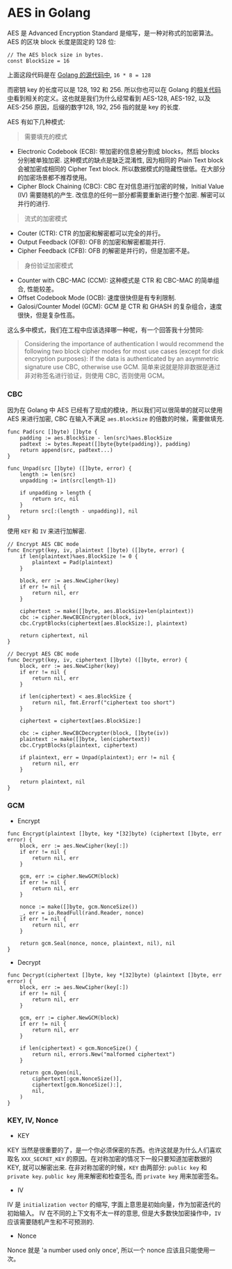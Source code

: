 # AES in Golang

AES 是 Advanced Encryption Standard 是缩写，是一种对称式的加密算法。AES 的区块 block 长度是固定的 128 位:

```
// The AES block size in bytes.
const BlockSize = 16
```
上面这段代码是在 [Golang 的源代码中](https://github.com/golang/go/blob/master/src/crypto/aes/cipher.go#L15), `16 * 8 = 128`

而密钥 key 的长度可以是 128, 192 和 256. 所以你也可以在 Golang 的[相关代码中](https://github.com/golang/go/blob/master/src/crypto/aes/cipher.go#L33)看到相关的定义。这也就是我们为什么经常看到 AES-128, AES-192, 以及 AES-256 原因，后缀的数字128, 192, 256 指的就是 key 的长度.


AES 有如下几种模式:

> 需要填充的模式
* Electronic Codebook (ECB): 带加密的信息被分割成 blocks，然后 blocks 分别被单独加密. 这种模式的缺点是缺乏混淆性, 因为相同的 Plain Text block 会被加密成相同的 Cipher Text block. 所以数据模式的隐藏性很低。在大部分的加密场景都不推荐使用。
* Cipher Block Chaining (CBC): CBC 在对信息进行加密的时候，Initial Value (IV) 需要随机的产生. 改信息的任何一部分都需要重新进行整个加密. 解密可以并行的进行.

> 流式的加密模式

* Couter (CTR): CTR 的加密和解密都可以完全的并行。
* Output Feedback (OFB): OFB 的加密和解密都能并行.
* Cipher Feedback (CFB): OFB 的解密是并行的，但是加密不是。

> 身份验证加密模式

* Counter with CBC-MAC (CCM): 这种模式是 CTR 和 CBC-MAC 的简单组合, 性能较差。
* Offset Codebook Mode (OCB): 速度很快但是有专利限制.
* Galosi/Counter Model (GCM): GCM 是 CTR 和 GHASH 的复杂组合，速度很快，但是复杂性高。

这么多中模式，我们在工程中应该选择哪一种呢，有一个回答我十分赞同:
>Considering the importance of authentication I would recommend the following two block cipher modes for most use cases (except for disk encryption purposes): If the data is authenticated by an asymmetric signature use CBC, otherwise use GCM.
简单来说就是除非数据是通过非对称签名进行验证，则使用 CBC, 否则使用 GCM。

### CBC

因为在 Golang 中 AES 已经有了现成的模块，所以我们可以很简单的就可以使用 AES 来进行加密, CBC 在输入不满足 `aes.BlockSize` 的倍数的时候，需要做填充.

```
func Pad(src []byte) []byte {
	padding := aes.BlockSize - len(src)%aes.BlockSize
	padtext := bytes.Repeat([]byte{byte(padding)}, padding)
	return append(src, padtext...)
}

func Unpad(src []byte) ([]byte, error) {
	length := len(src)
	unpadding := int(src[length-1])

	if unpadding > length {
		return src, nil
	}
	return src[:(length - unpadding)], nil
}
```

使用 `KEY` 和 `IV` 来进行加解密.

```
// Encrypt AES CBC mode
func Encrypt(key, iv, plaintext []byte) ([]byte, error) {
	if len(plaintext)%aes.BlockSize != 0 {
		plaintext = Pad(plaintext)
	}

	block, err := aes.NewCipher(key)
	if err != nil {
		return nil, err
	}

	ciphertext := make([]byte, aes.BlockSize+len(plaintext))
	cbc := cipher.NewCBCEncrypter(block, iv)
	cbc.CryptBlocks(ciphertext[aes.BlockSize:], plaintext)

	return ciphertext, nil
}

// Decrypt AES CBC mode
func Decrypt(key, iv, ciphertext []byte) ([]byte, error) {
	block, err := aes.NewCipher(key)
	if err != nil {
		return nil, err
	}

	if len(ciphertext) < aes.BlockSize {
		return nil, fmt.Errorf("ciphertext too short")
	}

	ciphertext = ciphertext[aes.BlockSize:]

	cbc := cipher.NewCBCDecrypter(block, []byte(iv))
	plaintext := make([]byte, len(ciphertext))
	cbc.CryptBlocks(plaintext, ciphertext)

	if plaintext, err = Unpad(plaintext); err != nil {
		return nil, err
	}

	return plaintext, nil
}
```

### GCM

* Encrypt

```
func Encrypt(plaintext []byte, key *[32]byte) (ciphertext []byte, err error) {
	block, err := aes.NewCipher(key[:])
	if err != nil {
		return nil, err
	}

	gcm, err := cipher.NewGCM(block)
	if err != nil {
		return nil, err
	}

	nonce := make([]byte, gcm.NonceSize())
	_, err = io.ReadFull(rand.Reader, nonce)
	if err != nil {
		return nil, err
	}

	return gcm.Seal(nonce, nonce, plaintext, nil), nil
}
```

* Decrypt

```
func Decrypt(ciphertext []byte, key *[32]byte) (plaintext []byte, err error) {
	block, err := aes.NewCipher(key[:])
	if err != nil {
		return nil, err
	}

	gcm, err := cipher.NewGCM(block)
	if err != nil {
		return nil, err
	}

	if len(ciphertext) < gcm.NonceSize() {
		return nil, errors.New("malformed ciphertext")
	}

	return gcm.Open(nil,
		ciphertext[:gcm.NonceSize()],
		ciphertext[gcm.NonceSize():],
		nil,
	)
}
```

### KEY, IV, Nonce

* KEY

KEY 当然是很重要的了，是一个你必须保密的东西。也许这就是为什么人们喜欢取名 `XXX_SECRET_KEY` 的原因。在对称加密的情况下一般只要知道加密数据的 KEY, 就可以解密出来. 在非对称加密的时候，`KEY` 由两部分: `public key` 和 `private key`. `public key` 用来解密和检查签名, 而 `private key` 用来加密签名。

* IV

IV 是 `initialization vector` 的缩写, 字面上意思是初始向量，作为加密迭代的初始输入。 IV 在不同的上下文有不太一样的意思, 但是大多数快加密操作中，`IV` 应该需要随机产生和不可预测的.

* Nonce

Nonce 就是 'a number used only once', 所以一个 nonce 应该且只能使用一次。
